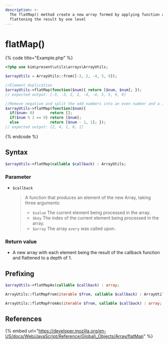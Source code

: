 ```yaml
---
description: >-
  The flatMap() method create a new array formed by applying function and then
  flattening the result by one level
---
```


# flatMap\(\)

{% code title="Example.php" %}
```php
<?php use kim\present\utils\arrays\ArrayUtils;

$arrayUtils = ArrayUtils::from([-3, 2, -4, 5, 9]);

//Element duplication
$arrayUtils->flatMap(function($num){ return [$num, $num]; });
// expected output: [-3, -3, 2, 2, -4, -4, 5, 5, 9, 9]

//Remove negative and split the odd numbers into an even number and a 1
$arrayUtils->flatMap(function($num){
  if($num< 0)       return [];
  if($num % 2 == 0) return [$num];
  else              return [$num - 1, 1]; });
// expected output: [2, 4, 1, 8, 1]
```
{% endcode %}

## Syntax

```php
$arrayUtils->flatMap(callable $callback) : ArrayUtils;
```

### Parameter

* `$callback`

  > A function that produces an element of the new Array, taking three arguments:
  >
  > * `$value` The current element being processed in the array.
  > * `$key` The index of the current element being processed in the array.
  > * `$array`   The array `every` was called upon.

### 

### Return value

* A new array with each element being the result of the callback function and flattened to a depth of 1.

## Prefixing

```php
$arrayUtils->flatMapAs(callable $callback) : array;
```

```php
ArrayUtils::flatMapFrom(iterable $from, callable $callback) : ArrayUtils;
```

```php
ArrayUtils::flatMapFromAs(iterable $from, callable $callback) : array;
```

## References

{% embed url="https://developer.mozilla.org/en-US/docs/Web/JavaScript/Reference/Global\_Objects/Array/flatMap" %}



